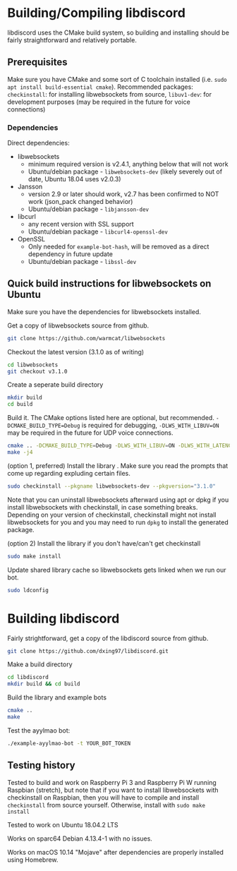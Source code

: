 # Building/Compiling libdiscord

libdiscord uses the CMake build system, so building and installing should be fairly straightforward and relatively 
portable.

## Prerequisites
Make sure you have CMake and some sort of C toolchain installed (i.e. ``sudo apt install build-essential cmake``).
Recommended packages: ``checkinstall``: for installing libwebsockets from source, 
``libuv1-dev``: for development purposes (may be required in the future for voice connections)

### Dependencies

Direct dependencies: 
* libwebsockets 
    * minimum required version is v2.4.1, anything below that will not work
    * Ubuntu/debian package - ``libwebsockets-dev`` (likely severely out of date, Ubuntu 18.04 uses v2.0.3)
* Jansson 
    * version 2.9 or later should work, v2.7 has been confirmed to NOT work (json_pack changed behavior)
    * Ubuntu/debian package - ``libjansson-dev``
* libcurl 
    * any recent version with SSL support
    * Ubuntu/debian package - ``libcurl4-openssl-dev``
* OpenSSL
    * Only needed for ``example-bot-hash``, will be removed as a direct dependency in future update
    * Ubuntu/debian package - ``libssl-dev``

## Quick build instructions for libwebsockets on Ubuntu

Make sure you have the dependencies for libwebsockets installed.

Get a copy of libwebsockets source from github.
```bash
git clone https://github.com/warmcat/libwebsockets 
```
Checkout the latest version (3.1.0 as of writing)
```bash
cd libwebsockets
git checkout v3.1.0
```
Create a seperate build directory
```bash
mkdir build
cd build
```
Build it. The CMake options listed here are optional, but recommended. ``-DCMAKE_BUILD_TYPE=Debug`` is required for 
debugging, ``-DLWS_WITH_LIBUV=ON`` may be required in the future for UDP voice connections. 
```bash
cmake .. -DCMAKE_BUILD_TYPE=Debug -DLWS_WITH_LIBUV=ON -DLWS_WITH_LATENCY=ON -DLWS_WITH_IPV6=ON
make -j4
```
(option 1, preferred) Install the library . Make sure you read the prompts that come up regarding expluding certain files.
```bash
sudo checkinstall --pkgname libwebsockets-dev --pkgversion="3.1.0"
```
Note that you can uninstall libwebsockets afterward using apt or dpkg 
if you install libwebsockets with checkinstall, in case something breaks. Depending on your version of checkinstall, 
checkinstall might not install libwebsockets for you and you may need to run ``dpkg`` to install the generated package.

(option 2) Install the library if you don't have/can't get checkinstall
```bash
sudo make install
```
Update shared library cache so libwebsockets gets linked when we run our bot.
```bash
sudo ldconfig
```
# Building libdiscord
Fairly strightforward, get a copy of the libdiscord source from github.
```bash
git clone https://github.com/dxing97/libdiscord.git
```
Make a build directory
```bash
cd libdiscord
mkdir build && cd build
```

Build the library and example bots
```bash
cmake ..
make
```

Test the ayylmao bot:
```bash
./example-ayylmao-bot -t YOUR_BOT_TOKEN
```

## Testing history
Tested to build and work on Raspberry Pi 3 and Raspberry Pi W running Raspbian (stretch), 
but note that if you want to install libwebsockets with checkinstall on Raspbian, 
then you will have to compile and install ``checkinstall`` from source yourself. Otherwise, install with ``sudo make install``

Tested to work on Ubuntu 18.04.2 LTS

Works on sparc64 Debian 4.13.4-1 with no issues.

Works on macOS 10.14 "Mojave" after dependencies are properly installed using Homebrew.